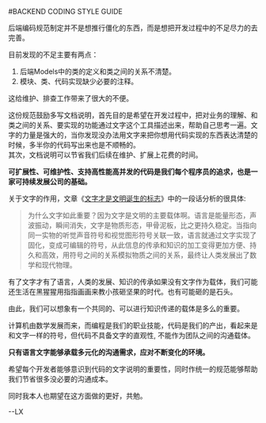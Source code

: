 #BACKEND CODING STYLE GUIDE

后端编码规范制定并不是想推行僵化的东西，而是想把开发过程中的不足尽力的去完善。

目前发现的不足主要有两点：
1. 后端Models中的类的定义和类之间的关系不清楚。
2. 模块、类、代码实现缺少必要的注释。

这给维护、排查工作带来了很大的不便。

这份规范鼓励多写文档说明，首先目的是希望在开发过程中，把对业务的理解、和类之间的关系、要实现的功能通过文字这个工具描述出来，帮助自己思考一遍。文字的力量是强大的，当你发现没办法用文字来把你想用代码实现的东西表达清楚的时候，多半你的代码写出来也是不顺畅的。  
其次，文档说明可以节省我们后续在维护、扩展上花费的时间。  

**可扩展性、可维护性、支持高性能高并发的代码是我们每个程序员的追求，也是一家可持续发展公司的基础。**

关于文字的作用，文章《[文字才是文明诞生的标志](http://k.sina.com.cn/article_2110323232_7dc8fa20034002ofn.html)》中的一段话分析的很具体:

>为什么文字如此重要？因为文字是文明的主要载体啊。语言是能量形态，声波振动，瞬间消失，文字是物质形态，甲骨泥板，比之更持久稳定。当指向同一实物的听觉声音符号和视觉图形符号关联一致，语言就通过文字实现了固化，变成可编辑的符号，从此信息的传承和知识的加工变得更加方便、持久和高效，用符号之间的关系模拟物质之间的关系，最终让人类发展出了数学和现代物理。

有了文字才有了语言，人类的发展、知识的传承如果没有文字作为载体，我们可能还生活在黑猩猩用指指画画来教小孩砸坚果的时代。也有可能砸的是石头。  

由此，我们可以想象有一个共同的、可以进行知识传递的载体是多么的重要。

计算机由数学发展而来，而编程是我们的职业技能，代码是我们的产出，看起来是和文字一样的符号，但代码不具备文字的直观性, 不能作为团队之间的沟通载体。

**只有语言文字能够承载多元化的沟通需求，应对不断变化的环境。**

希望每个开发者能够意识到代码的文字说明的重要性，同时作统一的规范能够帮助我们节省很多没必要的沟通成本。

同时我本人也期望在这方面做的更好，共勉。

--LX


